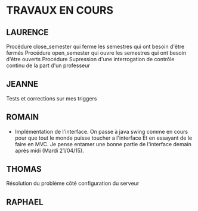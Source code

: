 # TRAVAUX EN COURS



## LAURENCE

Procédure close_semester qui ferme les semestres qui ont besoin d'être fermés
Procédure open_semester qui ouvre les semestres qui ont besoin d'être ouverts
Procédure Supression d'une interrogation de contrôle continu de la part d'un professeur






## JEANNE
Tests et corrections sur mes triggers






## ROMAIN



- Implémentation de l'interface.
On passe à java swing comme en cours pour que tout le monde puisse toucher a l'interface
Et en essayant de le faire en MVC. Je pense entamer une bonne partie de l'interface demain après midi (Mardi 21/04/15).







## THOMAS



Résolution du problème côté configuration du serveur






## RAPHAEL













